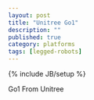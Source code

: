 ```yaml
---
layout: post
title: "Unitree Go1"
description: ""
published: true
category: platforms
tags: [legged-robots]
---
```

{% include JB/setup %}


Go1 From Unitree

